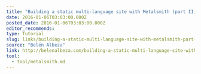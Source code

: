 ```yaml
---
title: "Building a static multi-language site with Metalsmith (part II)"
date: 2016-01-06T03:03:00.000Z
posted_date: 2016-01-06T03:03:00.000Z
editor_recommends:
type: Tutorial
slug: links/building-a-static-multi-language-site-with-metalsmith-part-ii
source: "Belén Albeza"
link: http://belenalbeza.com/building-a-static-multi-language-site-with-metalsmith-part-ii/
tool:
  - tool/metalsmith.md
---
```





